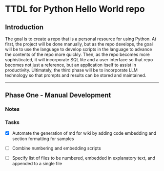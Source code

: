 # TTDL for Python Hello World repo

## Introduction
The goal is to create a repo that is a personal resource for using Python. At first, the project will be done manually,
but as the repo develops, the goal will be to use the language to develop scripts in the language to advance the contents
of the repo more quickly. Then, as the repo becomes more sophisticated, it will incorporate SQL lite and a user interface
so that repo becomes not just a reference, but an application itself to assist in productivity. Ultimately, the third
phase will be to incorporate LLM technology so that prompts and results can be stored and maintained.

---

## Phase One - Manual Development

### Notes

### Tasks

- [x] Automate the generation of md for wiki by adding code embedding and section formatting for samples
- [ ] Combine numbering and embedding scripts
- [ ] Specify list of files to be numbered, embedded in explanatory text, and appended to a single file


